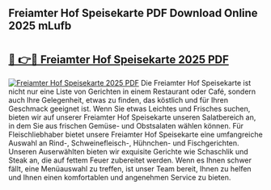 ## Freiamter Hof Speisekarte PDF Download Online 2025 mLufb

# <h2><a href="http://gc5pmf.nevu.top/?p=Freiamter+Hof+Speisekarte">🔗 👉🔴 Freiamter Hof Speisekarte 2025 PDF</a></h2>

[![Freiamter Hof Speisekarte 2025 PDF](https://i.imgur.com/dBaPXMq.png)](http://gc5pmf.nevu.top/?p=Freiamter+Hof+Speisekarte)
Die Freiamter Hof Speisekarte ist nicht nur eine Liste von Gerichten in einem Restaurant oder Café, sondern auch Ihre Gelegenheit, etwas zu finden, das köstlich und für Ihren Geschmack geeignet ist. Wenn Sie etwas Leichtes und Frisches suchen, bieten wir auf unserer Freiamter Hof Speisekarte unseren Salatbereich an, in dem Sie aus frischen Gemüse- und Obstsalaten wählen können. Für Fleischliebhaber bietet unsere Freiamter Hof Speisekarte eine umfangreiche Auswahl an Rind-, Schweinefleisch-, Hühnchen- und Fischgerichten. Unseren Auserwählten bieten wir exquisite Gerichte wie Schaschlik und Steak an, die auf fettem Feuer zubereitet werden. Wenn es Ihnen schwer fällt, eine Menüauswahl zu treffen, ist unser Team bereit, Ihnen zu helfen und Ihnen einen komfortablen und angenehmen Service zu bieten.
